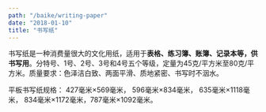 ```yaml
---
path: "/baike/writing-paper"
date: "2018-01-10"
title: "书写纸"
---
```


书写纸是一种消费量很大的文化用纸，适用于**表格、练习簿、账簿、记录本等，供书写用**。分特号、1号、2号、3号和4号五个等级，定量为45克/平方米至80克/平方米。质量要求：色泽洁白致、两面平滑、质地紧密、书写时不洇水。   

平板书写纸规格： 427毫米×569毫米， 596毫米×834毫米， 635毫米×1118毫米， 834毫米×1172毫米，787毫米×1092毫米。   

